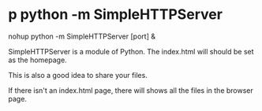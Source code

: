 p python -m SimpleHTTPServer
======

nohup python -m SimpleHTTPServer [port] &

SimpleHTTPServer is a module of Python.
The index.html will should be set as the homepage.

This is also a good idea to share your files.

If there isn't an index.html page, there will shows all the files in the browser page.


